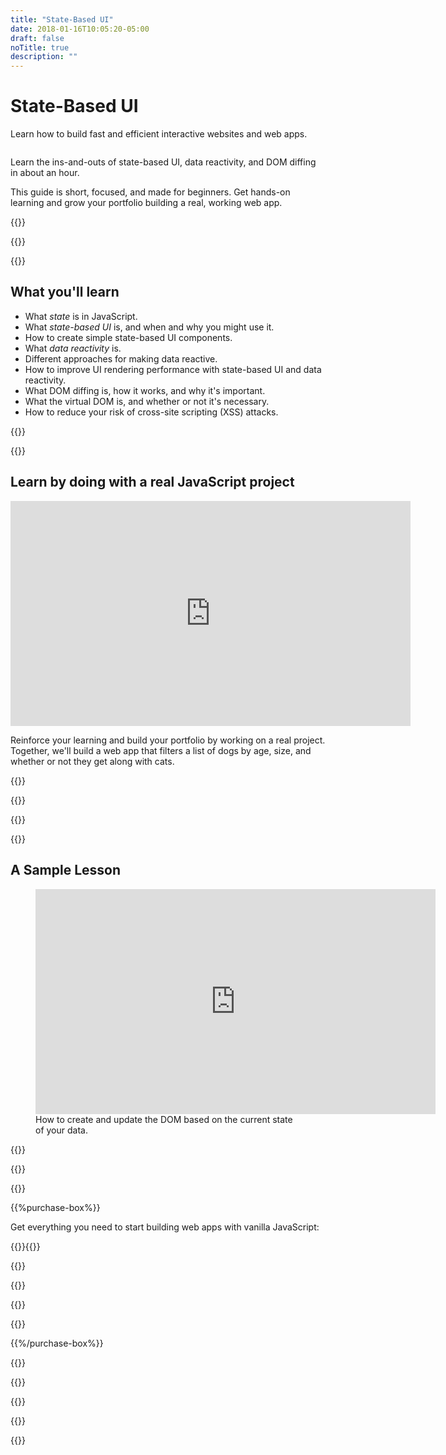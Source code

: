 ```yaml
---
title: "State-Based UI"
date: 2018-01-16T10:05:20-05:00
draft: false
noTitle: true
description: ""
---
```


<h1 class="no-padding-top no-margin-bottom h5 text-sans">State-Based UI</h1>
<p><span class="text-xlarge text-serif">Learn how to build fast and efficient interactive websites and web apps.</span></p>

<img class="img-center img-hero" alt="" src="/img/guides/state-based-ui.png">

<span class="text-large">Learn the ins-and-outs of state-based UI, data reactivity, and DOM diffing in about an hour.</span>

This guide is short, focused, and made for beginners. Get hands-on learning and grow your portfolio building a real, working web app.

{{<cta for="guide">}}

<div class="padding-bottom-small">{{<pricing-link>}}</div>

{{<used-by>}}

## What you'll learn

- What _state_ is in JavaScript.
- What _state-based UI_ is, and when and why you might use it.
- How to create simple state-based UI components.
- What _data reactivity_ is.
- Different approaches for making data reactive.
- How to improve UI rendering performance with state-based UI and data reactivity.
- What DOM diffing is, how it works, and why it's important.
- What the virtual DOM is, and whether or not it's necessary.
- How to reduce your risk of cross-site scripting (XSS) attacks.

{{<formats>}}

{{<testimonial-group group="learn">}}

## Learn by doing with a real JavaScript project

<iframe src="https://player.vimeo.com/video/583525714?badge=0&amp;autopause=0&amp;loop=1&amp;player_id=0&amp;app_id=58479" width="640" height="360" frameborder="0" allow="autoplay; fullscreen; picture-in-picture" allowfullscreen></iframe>

Reinforce your learning and build your portfolio by working on a real project. Together, we'll build a web app that filters a list of dogs by age, size, and whether or not they get along with cats.

{{<bonuses>}}

{{<pricing-link>}}

{{<testimonial-group group="slack">}}

{{<skills>}}

## A Sample Lesson

<figure>
	<iframe class="no-margin-bottom" src="https://player.vimeo.com/video/316200825?color=0088cc&title=0&byline=0&portrait=0" width="640" height="360" frameborder="0" webkitallowfullscreen mozallowfullscreen allowfullscreen></iframe>
	<figcaption>How to create and update the DOM based on the current state of your data.</figcaption>
</figure>

{{<sample>}}

{{<money-back>}}

{{<cta for="bio">}}

{{%purchase-box%}}

Get everything you need to start building web apps with vanilla JavaScript:

{{<purchase-summary>}}{{</purchase-summary>}}

{{<cta for="guide-buy">}}

{{<purchase-link product="webApps">}}

{{<purchase-upsell upsell="expert">}}

{{<sales-numbers>}}

{{%/purchase-box%}}

{{<testimonial-group group="purchase">}}

{{<faq>}}

{{<pricing-link>}}

{{<testimonial-group group="faq">}}

{{<not-ready-yet>}}